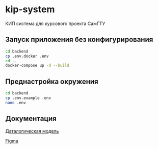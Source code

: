# kip-system

КИП система для курсового проекта СамГТУ

## Запуск приложения без конфигурирования

```bash
cd backend
cp .env.docker .env
cd ..
docker-compose up -d --build
```

## Преднастройка окружения

```bash
cd backend 
cp .env.example .env
nano .env
```

## Документация

[Даталогическая модель](https://app.diagrams.net/#Uhttps%3A%2F%2Fraw.githubusercontent.com%2FNiatomi%2Fkip-system%2Fmain%2Fdocs%2Fdb%2Fdb_diagram.xml)

[Figma](https://www.figma.com/file/OFHGG9Xd23Ej4REh5Wds12/kip-system?type=design&node-id=10%3A107&t=sh6PDZga7Dl0R0HI-1)